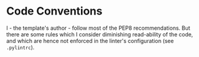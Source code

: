 Code Conventions
================

I - the template's author - follow most of the PEP8 recommendations. But 
there are some rules which I consider diminishing read-ability of the code, and 
which are hence not enforced in the linter's configuration (see `.pylintrc`).